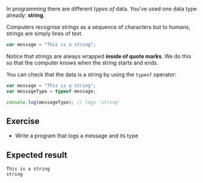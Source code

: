 In programming there are different _types of_ data. You've used one data type already: **string**.

Computers recognise strings as a sequence of characters but to humans, strings are simply lines of text.


```js
var message = "This is a string";
```

Notice that strings are always wrapped **inside of quote marks**. We do this so that the computer knows when the string starts and ends.

You can check that the data is a string by using the `typeof` operator:

```js
var message = "This is a string";
var messageType = typeof message;

console.log(messageType); // logs 'string'
```


## Exercise

- Write a program that logs a message and its type

## Expected result

```
This is a string
string
```
